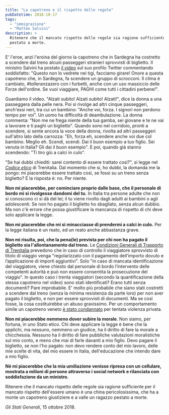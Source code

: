 ```yaml
---
title: "La capotreno e il rispetto delle regole"
pubDatetime: 2018-10-17
tags: 
  - "immigrazione"
  - "Matteo Salvini"
description: >
  Ritenere che il mancato rispetto delle regole sia ragione sufficiente per il mancato rispetto dell'essere umano è una china pericolosissima, che ha a monte un capotreno giustiziere e a valle un ragazzo 
  pestato a morte.
---
```


E' l'eroe, anzi l'eroina del giorno la capotreno che in Sardegna ha costretto a scendere dal treno alcuni passeggeri stranieri sprovvisti di biglietto. Il ministro Salvini ha postato [il video](https://www.huffingtonpost.it/2018/10/15/migranti-senza-biglietto-giu-da-treno-salvini-pubblica-il-video-onore-al-capotreno_a_23561263/) sul suo profilo Twitter commentando soddisfatto: "Questo non lo vedrete nei tigì, facciamo girare! Onore a questa capotreno che, in Sardegna, fa scendere un gruppo di scrocconi. Il clima è cambiato, #tolleranzazero con i furbetti, anche con un uso massiccio delle Forze dell'ordine. Se vuoi viaggiare, PAGHI come tutti i cittadini perbene!".

Guardiamo il video. "Alzati subito! Alzati subito! Alzati!", dice la donna a una passeggera dalla pelle nera. Poi si rivolge ad altri cinque passeggeri, anch'essi neri, tra cui un bambino: "Anche voi, forza. I signori non perdono tempo per voi". Un uomo ha difficoltà di deambulazione. La donna commenta: "Non me ne frega niente della tua gamba, sei giovane e te ne vai a lavorare e ti paghi un biglietto". Quando sono nel corridoio, pronti a scendere, si sente ancora la voce della donna, rivolta ad altri passeggeri sull'altro lato della carrozza: "Eh, forza eh, scendere anche voi due col bambino. Meglio eh. Scendi, scendi. Dai il buon esempio a tuo figlio. Sei venuta in Italia? Gli dai il buon esempio". E poi, quando già stanno scendendo: "Ti tiro giù a calci in culo".

"Se hai dubbi chiediti: sarei contento di essere trattato così?", si legge nel [_Codice etico_](https://www.fsitaliane.it/content/fsitaliane/it/il-gruppo-fs/governance/codice-etico.html) di Trenitalia. Dal momento che sì, ho dubbi, la domanda me la pongo: mi piacerebbe essere trattato così, se fossi su un treno senza biglietto? E la risposta è: no. Per niente.

**Non mi piacerebbe, per cominciare proprio dalle base, che il personale di bordo mi si rivolgesse dandomi del tu.** In Italia tra persone adulte che non si conoscono ci si dà del lei; il tu viene rivolto dagli adulti ai bambini o agli adolescenti. Se non ho pagato il biglietto ho sbagliato, senza alcun dubbio. Ma non c'è errore che possa giustificare la mancanza di rispetto di chi deve solo applicare la legge.

**Non mi piacerebbe che mi si minacciasse di prendermi a calci in culo.** Per la legge italiana è un reato, ed un reato anche abbastanza grave.

**Non mi risulta, poi, che la pena(le) prevista per chi non ha pagato il biglietto sia l'allontanamento dal treno.** Le [Condizioni Generali di Trasporto di Trenitalia](http://www.trenitalia.com/cms-file/allegati/trenitalia_2014/informazioni/New_ParteI_NormeComuni.pdf) prevedono che in caso di controllo il viaggiatore sprovvisto di titolo di viaggio venga "regolarizzato con il pagamento dell’importo dovuto e l’applicazione di importi aggiuntivi". Solo "in caso di mancata identificazione del viaggiatore, viene chiesto dal personale di bordo l’intervento delle competenti autorità e può non essere consentita la prosecuzione del viaggio". In questo caso i trenta viaggiatori (secondo la quantificazione della stessa capotreno nel video) sono stati identificati? Erano tutti senza documenti? Pare improbabile. E' molto più probabile che siano stati costretti a scendere dal treno (senza la minima resistenza da parte loro) per non aver pagato il biglietto, e non per essere sprovvisti di documenti. Ma se così fosse, la cosa costituirebbe un abuso gravissimo. Per un comportamento simile un capotreno veneto [è stato condannato](http://www.lastampa.it/2018/01/18/italia/fa-scendere-un-passeggero-dal-treno-perch-con-biglietto-irregolare-capotreno-condannato-FKjghaqki6WrNcWTJja7GN/pagina.html) per tentata violenza privata.

**Non mi piacerebbe nemmeno dover subire la morale**. Non siamo, per fortuna, in uno Stato etico. Chi deve applicare la legge è bene che la applichi, ma nessuno, nemmeno un giudice, ha il diritto di fare la morale a chicchessia. Nessuno ha il diritto di fare pubbliche valutazioni moralistiche sul mio conto, e meno che mai di farle davanti a mio figlio. Devo pagare il biglietto, se non l'ho pagato: non devo rendere conto del mio lavoro, delle mie scelte di vita, del mio essere in Italia, dell'educazione che intendo dare a mio figlio.

**Né mi piacerebbe che la mia umiliazione venisse ripresa con un cellulare, mostrata a milioni di persone attraverso i social network e rilanciata con soddisfazione da un ministro.** 

Ritenere che il mancato rispetto delle regole sia ragione sufficiente per il mancato rispetto dell'essere umano è una china pericolosissima, che ha a monte un capotreno giustiziere e a valle un ragazzo pestato a morte.

*Gli Stati Generali*, 15 ottobre 2018.
